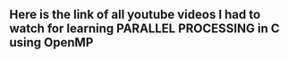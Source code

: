 ## Here is the link of all youtube videos I had to watch for learning PARALLEL PROCESSING in C using OpenMP
